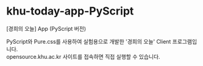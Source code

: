 # khu-today-app-PyScript
[경희의 오늘] App (PyScript 버전)

PyScript와 Pure.css를 사용하여 실험용으로 개발한 '경희의 오늘' Client 프로그램입니다. <br>
opensource.khu.ac.kr 사이트를 접속하면 직접 실행할 수 있습니다. <br>
